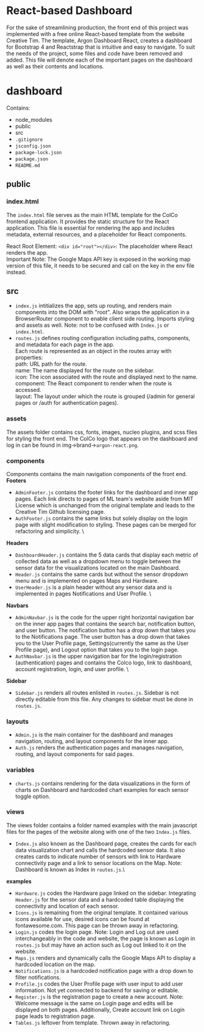 # React-based Dashboard 
For the sake of streamlining production, the front end of this project was implemented with a free online React-based template from the website Creative Tim. The template, Argon Dashboard React, creates a dashboard for Bootstrap 4 and Reactstrap that is intuitive and easy to navigate. 
To suit the needs of the project, some files and code have been removed and added. This file will denote each of the important pages on the dashboard as well as their contents and locations. 

# dashboard
Contains: 
- node_modules
- public 
- src 
- `.gitignore` 
- `jsconfig.json`
- `package-lock.json`
- `package.json`
- `README.md`

## public 

### index.html 
The `index.html` file serves as the main HTML template for the ColCo frontend application. It provides the static structure for the React application. This file is essential for rendering the app and includes metadata, external resources, and a placeholder for React components.

React Root Element:
`<div id="root"></div>`: The placeholder where React renders the app.\
Important Note:
The Google Maps API key is exposed in the working map version of this file, it needs to be secured and call on the key in the env file instead.

## src

- `index.js` intitializes the app, sets up routing, and renders main components into the DOM with "root". Also wraps the application in a BrowserRouter component to enable client side routing. Imports styling and assets as well. Note: not to be confused with `Index.js` or `index.html`. 
- `routes.js` defines routing configuration including paths, components, and metadata for each page in the app.\
Each route is represented as an object in the routes array with properties: \
path: URL path for the route.\
name: The name displayed for the route on the sidebar.\
icon: The icon associated with the route and displayed next to the name. \
component: The React component to render when the route is accessed. \
layout: The layout under which the route is grouped (/admin for general pages or /auth for authentication pages).

### assets 
The assets folder contains css, fonts, images, nucleo plugins, and scss files for styling the front end. The ColCo logo that appears on the dashboard and log in can be found in img->brand->`argon-react.png`. 

### components 
Components contains the main navigation components of the front end. \
<b>Footers </b>
- `AdminFooter.js` contains the footer links for the dashboard and inner app pages. Each link directs to pages of ML team's website aside from MIT License which is unchanged from the original template and leads to the Creative Tim Github licensing page. 
- `AuthFooter.js` contains the same links but solely display on the login page with slight modification to styling. These pages can be merged for refactoring and simplicity. \

<b>Headers </b>
- `DashboardHeader.js` contains the 5 data cards that display each metric of collected data as well as a dropdown menu to toggle between the sensor data for the visualizations located on the main Dashboard. 
- `Header.js` contains the same cards but without the sensor dropdown menu and is implemented on pages Maps and Hardware. 
- `UserHeader.js` is a plain header without any sensor data and is implemented in pages Notifications and User Profile. \

<b>Navbars</b>
- `AdminNavbar.js` is the code for the upper right horizontal navigation bar on the inner app pages that contains the search bar, notification button, and user button. The notification button has a drop down that takes you to the Notifications page. The user button has a drop down that takes you to the User Profile page, Settings(currently the same as the User Profile page), and Logout option that takes you to the login page. 
- `AuthNavbar.js` is the upper navigation bar for the login/registration (authentication) pages and contains the Colco logo, link to dashboard, account registration, login, and user profile. \

<b>Sidebar</b> 
- `Sidebar.js` renders all routes enlisted in `routes.js`. Sidebar is not directly editable from this file. Any changes to sidebar must be done in `routes.js`. 

### layouts 
- `Admin.js` is the main container for the dashboard and manages navigation, routing, and layout components for the inner app. 
- `Auth.js` renders the authentication pages and manages navigation, routing, and layout components for said pages. 

### variables 
- `charts.js` contains rendering for the data visualizations in the form of charts on Dashboard and hardcoded chart examples for each sensor toggle option. 

### views 
The views folder contains a folder named examples with the main javascript files for the pages of the website along with one of the two `Index.js` files. 
- `Index.js` also known as the Dashboard page, creates the cards for each data visualization chart and calls the hardcoded sensor data. It also creates cards to indicate number of sensors with link to Hardware connectivity page and a link to sensor locations on the Map. Note: Dashboard is known as Index in `routes.js`.\

<b>examples</b> 
- `Hardware.js` codes the Hardware page linked on the sidebar. Integrating `Header.js` for the sensor data and a hardcoded table displaying the connectivity and location of each sensor. 
- `Icons.js` is remaining from the original template. It contained various icons available for use, desired icons can be found at fontawesome.com. This page can be thrown away in refactoring. 
- `Login.js` codes the login page. Note: Login and Log out are used interchangeably in the code and website, the page is known as Login in `routes.js` but may have an action such as Log out linked to it on the website. 
- `Maps.js` renders and dynamically calls the Google Maps API to display a hardcoded location on the map. 
- `Notifications.js` is a hardcoded notification page with a drop down to filter notifications. 
- `Profile.js` codes the User Profile page with user input to add user information. Not yet connected to backend for saving or editable. 
- `Register.js` is the registration page to create a new account. Note: Welcome message is the same on Login page and edits will be displayed on both pages. Additionally, Create account link on Login page leads to registration page. 
- `Tables.js` leftover from template. Thrown away in refactoring. 
